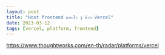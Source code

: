 ```yaml
---
layout: post
title: "Host frontend แบบไว ๆ ด้วย Vercel"
date: 2023-03-12
tags: [vercel, platform, frontend]
---
```


https://www.thoughtworks.com/en-th/radar/platforms/vercel